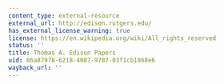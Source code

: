 ```yaml
---
content_type: external-resource
external_url: http://edison.rutgers.edu/
has_external_license_warning: true
license: https://en.wikipedia.org/wiki/All_rights_reserved
status: ''
title: Thomas A. Edison Papers
uid: 86a87978-6218-4087-9787-03f1cb1868e6
wayback_url: ''
---
```


